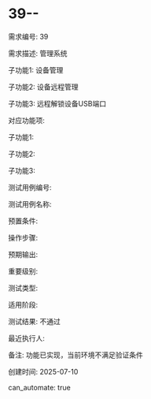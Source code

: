 # 39--

需求编号: 39

需求描述: 管理系统

子功能1: 设备管理

子功能2: 设备远程管理

子功能3: 远程解锁设备USB端口


对应功能项: 

子功能1: 

子功能2: 

子功能3: 


测试用例编号: 

测试用例名称: 

预置条件:


操作步骤:


预期输出:


重要级别: 

测试类型: 

适用阶段: 

测试结果: 不通过

最近执行人: 

备注: 功能已实现，当前环境不满足验证条件

创建时间: 2025-07-10

can_automate: true
